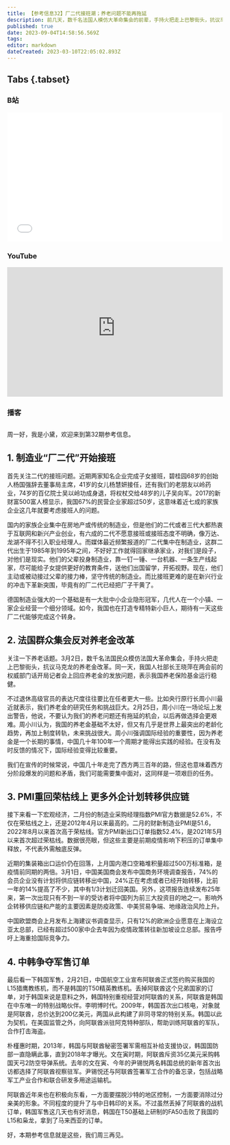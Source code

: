 ```yaml
---
title: 【参考信息32】厂二代接班潮；养老问题不能再拖延
description: 前几天，数千名法国人模仿大革命集会的前辈，手持火把走上巴黎街头，抗议马克龙养老金改革。最近，周小川也就养老金问题发出警告：“不要认为养老问题还有拖延的机会，以后再做选择会更艰难”。我们在宣传成就时常说几十年走完西方两三百年的路，但这反过来意味着，他们分阶段爆发的问题和矛盾，在我们这里可能在同一个时空集中对面。
published: true
date: 2023-09-04T14:58:56.569Z
tags: 
editor: markdown
dateCreated: 2023-03-10T22:05:02.893Z
---
```


## Tabs {.tabset}
### B站
<div style="position: relative; padding: 30% 45%;">
<iframe style="position: absolute; width: 100%; height: 100%; left: 0; top: 0;" src="//player.bilibili.com/player.html?&bvid=BV1Lo4y1k7nq&page=1&as_wide=1&high_quality=1&danmaku=1&autoplay=0" scrolling="no" border="0" frameborder="no" framespacing="0" allowfullscreen="true"></iframe>
</div>

### YouTube
<div style="position: relative; padding: 30% 45%;">
<iframe style="position: absolute; top: 0; left: 0; width: 100%; height: 100%;" src="https://www.youtube-nocookie.com/embed/K_tJVv-bBNE" title="YouTube video player" frameborder="0" allow="accelerometer; autoplay; clipboard-write; encrypted-media; gyroscope; picture-in-picture" allowfullscreen></iframe>
</div>
  
### 播客
<div class="podcast-player"></div>

## 

周一好，我是小黛，欢迎来到第32期参考信息。

## 1. 制造业“厂二代”开始接班

首先关注二代的接班问题。近期两家知名企业完成子女接班，碧桂园68岁的创始人杨国强辞去董事局主席，41岁的女儿杨慧妍接任，还有我们的老朋友以岭药业，74岁的百亿院士吴以岭功成身退，将权杖交给48岁的儿子吴向军。2017的新财富500富人榜显示，我国67%的民营企业家超过50岁，这意味着近七成的家族企业这几年就要考虑接班人的问题。

国内的家族企业集中在房地产或传统的制造业，但是他们的二代或者三代大都热衷于互联网和新兴产业创业，有六成的二代不愿意接班或接班态度不明确，像万达、龙湖不得不引入职业经理人。而媒体最近频繁报道的厂二代集中在制造业，这群二代出生于1985年到1995年之间，不好好工作就得回家继承家业，对我们是段子，对他们是现实。他们的父辈投身制造业，靠一钉一锤、一台机器、一条生产线起家，尽可能给子女提供更好的教育条件，送他们出国留学，开拓视野。现在，他们主动或被动接过父辈的接力棒，坚守传统的制造业。而比接班更难的是在新兴行业的冲击下革新突围，毕竟有的厂二代已经把厂子干黄了。

德国制造业强大的一个基础是有一大批中小企业隐形冠军，几代人在一个小镇、一家企业经营一个细分领域。如今，我国也在打造专精特新小巨人，期待有一天这些厂二代能够完成这个转身。

## 2. 法国群众集会反对养老金改革

关注一下养老话题。3月2日，数千名法国民众模仿法国大革命集会，手持火把走上巴黎街头，抗议马克龙的养老金改革。同一天，我国人社部长王晓萍在两会前的权威部门话开局记者会上回应养老金的发放问题，表示我国养老保险基金运行稳健。

不过退休高级官员的表达尺度往往要比在任者更大一些。比如央行原行长周小川最近就表示，我们养老金的研究任务和挑战巨大。2月25日，周小川在一场论坛上发出警告，他说，不要认为我们的养老问题还有拖延的机会，以后再做选择会更艰难。周小川认为，我国的养老金基础不太好，但又有几乎是世界上最突出的老龄化趋势，再加上制度转轨，未来挑战很大。周小川强调国际经验的重要性，因为养老金是一个长期的事情，中国几十年100年一个周期才能得出实践的经验。在没有及时反馈的情况下，国际经验变得比较重要。

我们在宣传的时候常说，中国几十年走完了西方两三百年的路，但这也意味着西方分阶段爆发的问题和矛盾，我们可能需要集中面对，这同样是一项艰巨的任务。

## 3. PMI重回荣枯线上 更多外企计划转移供应链

接下来看一下宏观经济，二月份的制造业采购经理指数PMI官方数据是52.6%，不仅在荣枯线之上，还是2012年4月以来最高的。二月的财新制造业PMI是51.6，2022年8月以来首次高于荣枯线。官方PMI新出口订单指数52.4%，是2021年5月以来首次超过荣枯线。数据很亮眼，但这些主要是前期疫情影响下积压的订单集中释放，不代表外需触底反弹。

近期的集装箱出口运价仍在回落，上月国内港口空箱堆积量超过500万标准箱，是疫情前同期的两倍。3月1日，中国美国商会发布中国商务环境调查报告，74%的会员企业没有计划将供应链转移出中国，24%正在考虑或者已经开始转移，比前一年的14%提高了不少，其中有1/3计划迁回美国。另外，这项报告连续发布25年来，第一次出现只有不到一半的受访者将中国列为前三大投资目的地之一。影响外企转移供应链和产能的主要因素是防疫政策、中美贸易争端、地缘政治风险上升。

中国欧盟商会上月发布上海建议书调查显示，只有12%的欧洲企业愿意在上海设立亚太总部，已经有超过500家中企去年因为疫情政策转往新加坡设立总部。报告呼吁上海重拾国际竞争力。

## 4. 中韩争夺军售订单

最后看一下韩国军售，2月21日，中国航空工业宣布阿联酋正式签约购买我国的L15猎鹰教练机，而不是韩国的T50精英教练机。丢掉阿联酋这个兄弟国家的订单，对于韩国来说是意料之外，韩国特别重视经营对阿联酋的关系，阿联酋是韩国在中东唯一的特别战略伙伴。李明博时代。2009年，韩国首次出口核电，对象就是阿联酋，总价达到200亿美元，两国从此构建了非同寻常的特别关系。韩国以此为契机，在美国监管之外，向阿联酋派驻阿克特种部队，帮助训练阿联酋的军队，合作打击海盗。

朴槿惠时期，2013年，韩国与阿联酋秘密签署军需相互补给支援协议，韩国国防部一直隐瞒此事，直到2018年才曝光。文在寅时期，阿联酋斥资35亿美元采购韩国天弓2防空导弹系统。去年的文在寅、今年的尹锡悦两名韩国总统的新年首次出访都选择了阿联酋视察驻军。尹锡悦还与阿联酋签署军工合作的备忘录，包括战略军工产业合作和联合研发多用途运输机。

阿联酋近年来也在积极向东看，一方面要摆脱沙特的地区控制，一方面要消除过分亲美的形象。不同程度的提升了与中日韩印的关系。不过虽然丢掉了阿联酋的战机订单，韩国军售这几天也有好消息，韩国在T50基础上研制的FA50击败了我国的L15和枭龙，拿到了马来西亚的订单。

好，本期参考信息就是这些，我们周三再见。
